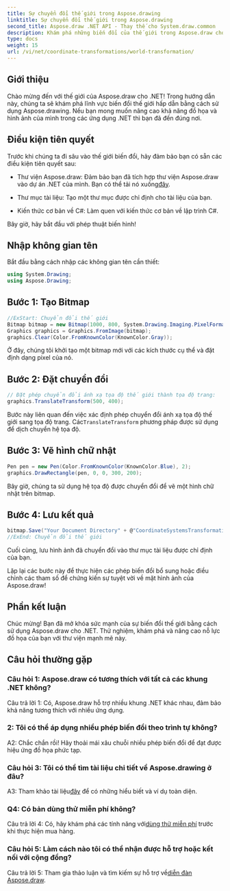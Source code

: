 ```yaml
---
title: Sự chuyển đổi thế giới trong Aspose.drawing
linktitle: Sự chuyển đổi thế giới trong Aspose.drawing
second_title: Aspose.draw .NET API - Thay thế cho System.draw.common
description: Khám phá những biến đổi của thế giới trong Aspose.draw cho .NET. Nâng cao đồ họa của bạn bằng các bước dễ thực hiện.
type: docs
weight: 15
url: /vi/net/coordinate-transformations/world-transformation/
---
```

## Giới thiệu

Chào mừng đến với thế giới của Aspose.draw cho .NET! Trong hướng dẫn này, chúng ta sẽ khám phá lĩnh vực biến đổi thế giới hấp dẫn bằng cách sử dụng Aspose.drawing. Nếu bạn mong muốn nâng cao khả năng đồ họa và hình ảnh của mình trong các ứng dụng .NET thì bạn đã đến đúng nơi.

## Điều kiện tiên quyết

Trước khi chúng ta đi sâu vào thế giới biến đổi, hãy đảm bảo bạn có sẵn các điều kiện tiên quyết sau:

-  Thư viện Aspose.draw: Đảm bảo bạn đã tích hợp thư viện Aspose.draw vào dự án .NET của mình. Bạn có thể tải nó xuống[đây](https://releases.aspose.com/drawing/net/).

- Thư mục tài liệu: Tạo một thư mục được chỉ định cho tài liệu của bạn.

- Kiến thức cơ bản về C#: Làm quen với kiến thức cơ bản về lập trình C#.

Bây giờ, hãy bắt đầu với phép thuật biến hình!

## Nhập không gian tên

Bắt đầu bằng cách nhập các không gian tên cần thiết:

```csharp
using System.Drawing;
using Aspose.Drawing;
```

## Bước 1: Tạo Bitmap

```csharp
//ExStart: Chuyển đổi thế giới
Bitmap bitmap = new Bitmap(1000, 800, System.Drawing.Imaging.PixelFormat.Format32bppPArgb);
Graphics graphics = Graphics.FromImage(bitmap);
graphics.Clear(Color.FromKnownColor(KnownColor.Gray));
```

Ở đây, chúng tôi khởi tạo một bitmap mới với các kích thước cụ thể và đặt định dạng pixel của nó.

## Bước 2: Đặt chuyển đổi

```csharp
// Đặt phép chuyển đổi ánh xạ tọa độ thế giới thành tọa độ trang:
graphics.TranslateTransform(500, 400);
```

 Bước này liên quan đến việc xác định phép chuyển đổi ánh xạ tọa độ thế giới sang tọa độ trang. Các`TranslateTransform` phương pháp được sử dụng để dịch chuyển hệ tọa độ.

## Bước 3: Vẽ hình chữ nhật

```csharp
Pen pen = new Pen(Color.FromKnownColor(KnownColor.Blue), 2);
graphics.DrawRectangle(pen, 0, 0, 300, 200);
```

Bây giờ, chúng ta sử dụng hệ tọa độ được chuyển đổi để vẽ một hình chữ nhật trên bitmap.

## Bước 4: Lưu kết quả

```csharp
bitmap.Save("Your Document Directory" + @"CoordinateSystemsTransformations\WorldTransformation_out.png");
//ExEnd: Chuyển đổi thế giới
```

Cuối cùng, lưu hình ảnh đã chuyển đổi vào thư mục tài liệu được chỉ định của bạn.

Lặp lại các bước này để thực hiện các phép biến đổi bổ sung hoặc điều chỉnh các tham số để chứng kiến sự tuyệt vời về mặt hình ảnh của Aspose.draw!

## Phần kết luận

Chúc mừng! Bạn đã mở khóa sức mạnh của sự biến đổi thế giới bằng cách sử dụng Aspose.draw cho .NET. Thử nghiệm, khám phá và nâng cao nỗ lực đồ họa của bạn với thư viện mạnh mẽ này.

## Câu hỏi thường gặp

### Câu hỏi 1: Aspose.draw có tương thích với tất cả các khung .NET không?

Câu trả lời 1: Có, Aspose.draw hỗ trợ nhiều khung .NET khác nhau, đảm bảo khả năng tương thích với nhiều ứng dụng.

### 2: Tôi có thể áp dụng nhiều phép biến đổi theo trình tự không?

A2: Chắc chắn rồi! Hãy thoải mái xâu chuỗi nhiều phép biến đổi để đạt được hiệu ứng đồ họa phức tạp.

### Câu hỏi 3: Tôi có thể tìm tài liệu chi tiết về Aspose.drawing ở đâu?

 A3: Tham khảo tài liệu[đây](https://reference.aspose.com/drawing/net/) để có những hiểu biết và ví dụ toàn diện.

### Q4: Có bản dùng thử miễn phí không?

 Câu trả lời 4: Có, hãy khám phá các tính năng với[dùng thử miễn phí](https://releases.aspose.com/) trước khi thực hiện mua hàng.

### Câu hỏi 5: Làm cách nào tôi có thể nhận được hỗ trợ hoặc kết nối với cộng đồng?

 Câu trả lời 5: Tham gia thảo luận và tìm kiếm sự hỗ trợ về[diễn đàn Aspose.draw](https://forum.aspose.com/c/diagram/17).